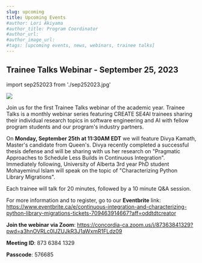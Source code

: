 ```yaml
---
slug: upcoming
title: Upcoming Events
#author: Lori Akiyama
#author_title: Program Coordinator 
#author_url: 
#author_image_url: 
#tags: [upcoming events, news, webinars, trainee talks]
---
```


## Trainee Talks Webinar - September 25, 2023

import sep252023 from './sep252023.jpg'

<p class="sep252023"><img src={sep252023}/></p>

Join us for the first Trainee Talks webinar of the academic year.  Trainee Talks is a monthly webinar series featuring CREATE SE4AI trainees sharing their individual research topics in software engineering and AI with fellow program students and our program's industry partners.

On **Monday, September 25th at 11:30AM EDT** we will feature Divya Kamath, Master's candidate from Queen's. Divya recently completed a successful thesis defense and will be sharing with us her research on "Pragmatic Approaches to Schedule Less Builds in Continuous Integration". Immediately following, University of Alberta 3rd year PhD student Mohayeminul Islam will speak on the topic of "Characterizing Python Library Migrations".

Each trainee will talk for 20 minutes, followed by a 10 minute Q&A session.

For more information and to register, go to our **Eventbrite** link: 
https://www.eventbrite.ca/e/continuous-integration-and-characterizing-python-library-migrations-tickets-709463914667?aff=oddtdtcreator

**Join the webinar via Zoom**: https://concordia-ca.zoom.us/j/87363841329?pwd=a3hnOVRLc0lJZUJkR3J1aWxmR1FLdz09

**Meeting ID**: 873 6384 1329

**Passcode**: 576685
